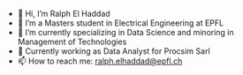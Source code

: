 - 👋 Hi, I’m Ralph El Haddad
- 👀 I’m a Masters student in Electrical Engineering at EPFL
- 🌱 I’m currently specializing in Data Science and minoring in Management of Technologies
- 💞️ Currently working as Data Analyst for Procsim Sarl 
- 📫 How to reach me: ralph.elhaddad@epfl.ch
